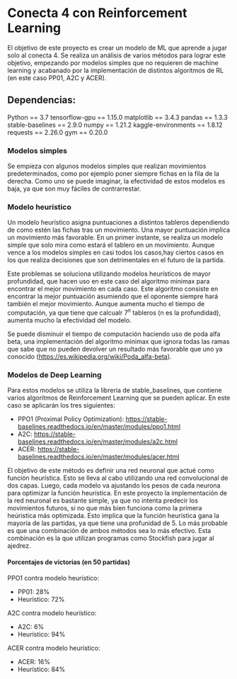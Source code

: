 # Conecta 4 con Reinforcement Learning

El objetivo de este proyecto es crear un modelo de ML que aprende a jugar solo al conecta 4. Se realiza un análisis de varios métodos para lograr este objetivo, empezando por modelos simples que no requieren de machine learning y acabanado por la implementación de distintos algoritmos de RL (en este caso PP01, A2C y ACER). 

## Dependencias:


Python == 3.7
tensorflow-gpu == 1.15.0
matplotlib == 3.4.3
pandas == 1.3.3
stable-baselines == 2.9.0
numpy == 1.21.2
kaggle-environments == 1.8.12
requests == 2.26.0
gym == 0.20.0

### Modelos simples

Se empieza con algunos modelos simples que realizan movimientos predeterminados, como por ejemplo poner siempre fichas en la fila de la derecha. Como uno se puede imaginar, la efectividad de estos modelos es baja, ya que son muy fáciles de contrarrestar. 

### Modelo heurístico

Un modelo heurístico asigna puntuaciones a distintos tableros dependiendo de como estén las fichas tras un movimiento. Una mayor puntuación implica un movimiento más favorable. En un primer instante, se realiza un modelo simple que solo mira como estará el tablero en un movimiento. Aunque vence a los modelos simples en casi todos los casos,hay ciertos casos en los que realiza decisiones que son detrimentales en el futuro de la partida. 

Este problemas se soluciona utilizando modelos heurísticos de mayor profundidad, que hacen uso en este caso del algoritmo minimax para encontrar el mejor movimiento en cada caso. Este algoritmo consiste en encontrar la mejor puntuación asumiendo que el oponente siempre hará también el mejor movimiento. Aunque aumenta mucho el tiempo de computación, ya que tiene que calcualr $7^n$ tableros (n es la profundidad), aumenta mucho la efectividad del modelo. 

Se puede disminuir el tiempo de computación haciendo uso de poda alfa beta, una implementación del algoritmo minimax que ignora todas las ramas que sabe que no pueden devolver un resultado más favorable que uno ya conocido (https://es.wikipedia.org/wiki/Poda_alfa-beta). 

### Modelos de Deep Learning

Para estos modelos se utiliza la librería de stable_baselines, que contiene varios algoritmos de Reinforcement Learning que se pueden aplicar. En este caso se aplicarán los tres siguientes: 

* PPO1 (Proximal Policy Optimization): https://stable-baselines.readthedocs.io/en/master/modules/ppo1.html
* A2C: https://stable-baselines.readthedocs.io/en/master/modules/a2c.html
* ACER: https://stable-baselines.readthedocs.io/en/master/modules/acer.html

El objetivo de este método es definir una red neuronal que actué como función heurística. Esto se lleva al cabo utilizando una red convolucional de dos capas. Luego, cada modelo va ajustando los pesos de cada neurona para optimizar la función heurística. En este proyecto la implementación de la red neuronal es bastante simple, ya que no intenta predecir los movimientos futuros, si no que más bien funciona como la primera heúristica más optimizada. Esto implica que la función heurística gana la mayoría de las partidas, ya que tiene una profunidad de 5. Lo más probable es que una combinación de ambos métodos sea lo más efectivo. Esta combinación es la que utilizan programas como Stockfish para jugar al ajedrez.

#### Porcentajes de victorias (en 50 partidas)
PPO1 contra modelo heurístico: 
* PP01: 28%
* Heurístico: 72% 

A2C contra modelo heurístico: 
* A2C: 6%
* Heurístico: 94%  

ACER contra modelo heurístico: 
* ACER: 16%
* Heurístico: 84%

